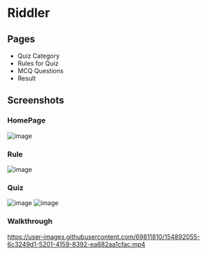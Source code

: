 # Riddler

## Pages
- Quiz Category
- Rules for Quiz
- MCQ Questions
- Result

## Screenshots

### HomePage
![image](https://user-images.githubusercontent.com/69811810/154891640-16a2e2aa-fd56-45ee-8ec1-eb620b5c299b.png)

### Rule
![image](https://user-images.githubusercontent.com/69811810/154891708-46ed2b1d-99cb-4ae8-878b-215e7833a770.png)

### Quiz
![image](https://user-images.githubusercontent.com/69811810/154891749-d86802ab-a651-44dd-a284-e7dcffd17796.png)
![image](https://user-images.githubusercontent.com/69811810/154891774-558c6325-cd10-4778-8efc-ea87c571f677.png)

### Walkthrough



https://user-images.githubusercontent.com/69811810/154892055-6c3249d1-5201-4159-8392-ea682aa1cfac.mp4

